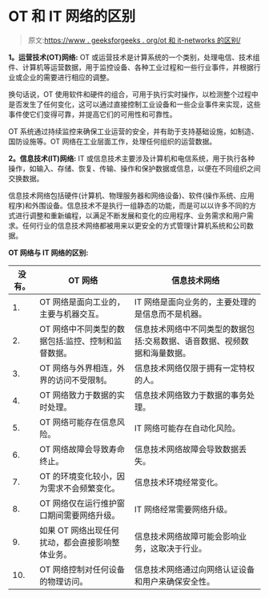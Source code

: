 # OT 和 IT 网络的区别

> 原文:[https://www . geeksforgeeks . org/ot 和 it-networks 的区别/](https://www.geeksforgeeks.org/difference-between-ot-and-it-networks/)

**1。运营技术(OT)网络:**
OT 或运营技术是计算系统的一个类别，处理电信、技术组件、计算机等运营数据，用于监控设备、各种工业过程和一些行业事件，并根据行业或企业的需要进行相应的调整。

换句话说，OT 使用软件和硬件的组合，可用于执行实时操作，以检测整个过程中是否发生了任何变化，这可以通过直接控制工业设备和一些企业事件来实现，这些事件使它们变得可靠，并提高它们的可用性和可靠性。

OT 系统通过持续监控来确保工业运营的安全，并有助于支持基础设施，如制造、国防设施等。OT 网络在工业层面工作，处理任何组织的运营数据。

**2。信息技术(IT)网络:**
IT 或信息技术主要涉及计算机和电信系统，用于执行各种操作，如输入、存储、恢复、传输、操作和保护数据或信息，以便在不同组织之间交换数据。

信息技术网络包括硬件(计算机、物理服务器和网络设备)、软件(操作系统、应用程序)和外围设备。信息技术不是执行一组静态的功能，而是可以以许多不同的方式进行调整和重新编程，以满足不断发展和变化的应用程序、业务需求和用户需求。任何行业的信息技术网络都被用来以更安全的方式管理计算机系统和公司数据。

**OT 网络与 IT 网络的区别:**

<center>

| 没有。 | OT 网络 | 信息技术网络 |
| --- | --- | --- |
| 1. | OT 网络是面向工业的，主要与机器交互。 | IT 网络是面向业务的，主要处理的是信息而不是机器。 |
| 2. | OT 网络中不同类型的数据包括:监控、控制和监督数据。 | 信息技术网络中不同类型的数据包括:交易数据、语音数据、视频数据和海量数据。 |
| 3. | OT 网络与外界相连，外界的访问不受限制。 | 信息技术网络仅限于拥有一定特权的人。 |
| 4. | OT 网络致力于数据的实时处理。 | 信息技术网络致力于数据的事务处理。 |
| 5. | OT 网络可能存在信息风险。 | IT 网络可能存在自动化风险。 |
| 6. | OT 网络故障会导致寿命终止。 | 信息技术网络故障会导致数据丢失。 |
| 7. | OT 的环境变化较小，因为需求不会频繁变化。 | 信息技术环境经常变化。 |
| 8. | OT 网络仅在运行维护窗口期间需要网络升级。 | IT 网络经常需要网络升级。 |
| 9. | 如果 OT 网络出现任何扰动，都会直接影响整体业务。 | 信息技术网络故障可能会影响业务，这取决于行业。 |
| 10. | OT 网络控制对任何设备的物理访问。 | 信息技术网络通过向网络认证设备和用户来确保安全性。 |

</center>